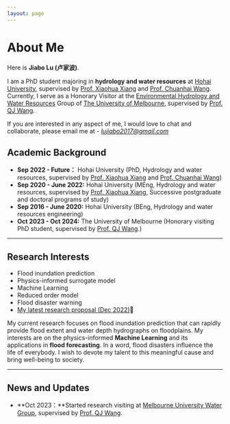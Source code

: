 ```yaml
---
layout: page
---
```


# About Me

Here is **Jiabo Lu (卢家波)**.

I am a PhD student majoring in **hydrology and water resources** at [Hohai University](https://www.hhu.edu.cn/), supervised by [Prof. Xiaohua Xiang](https://jszy.hhu.edu.cn/xxh/) and [Prof. Chuanhai Wang](https://jszy.hhu.edu.cn/wch/). Currently, I serve as a Honorary Visitor at the [Environmental Hydrology and Water Resources](https://infrastructure.eng.unimelb.edu.au/research/water) Group of [The University of Melbourne](https://www.unimelb.edu.au/), supervised by [Prof. QJ Wang](https://findanexpert.unimelb.edu.au/profile/241-q-j-wang). 

If you are interested in any aspect of me, I would love to chat and collaborate, please email me at - *lujiabo2017@gmail.com*

## Academic Background

- **Sep 2022 - Future：** Hohai University (PhD, Hydrology and water resources, supervised by [Prof. Xiaohua Xiang](https://jszy.hhu.edu.cn/xxh/) and [Prof. Chuanhai Wang](https://jszy.hhu.edu.cn/wch/))
- **Sep 2020 - June 2022:** Hohai University (MEng, Hydrology and water resources, supervised by [Prof. Xiaohua Xiang](https://jszy.hhu.edu.cn/xxh/), Successive postgraduate and doctoral programs of study)
- **Sep 2016 - June 2020:** Hohai University (BEng, Hydrology and water resources engineering)
- **Oct 2023 - Oct 2024:** The University of Melbourne (Honorary visiting PhD student, supervised by [Prof. QJ Wang](https://findanexpert.unimelb.edu.au/profile/241-q-j-wang).)

---

## Research Interests

- Flood inundation prediction
- Physics-informed surrogate model
- Machine Learning
- Reduced order model
- Flood disaster warning
- [My latest research proposal (Dec 2022)](https://lujiabo98.github.io/file/proposal-2022.pdf)🔗

My current research focuses on flood inundation prediction that can rapidly provide flood extent and water depth hydrographs on floodplains. My interests are on the physics-informed **Machine Learning** and its applications in **flood forecasting**. In a word, flood disasters influence the life of everybody.  I wish to devote my talent to this meaningful cause and bring well-being to society.

---

## News and Updates

- **Oct 2023：**Started research visiting at [Melbourne University Water Group](https://infrastructure.eng.unimelb.edu.au/hydrology), supervised by [Prof. QJ Wang](https://findanexpert.unimelb.edu.au/profile/241-q-j-wang).

